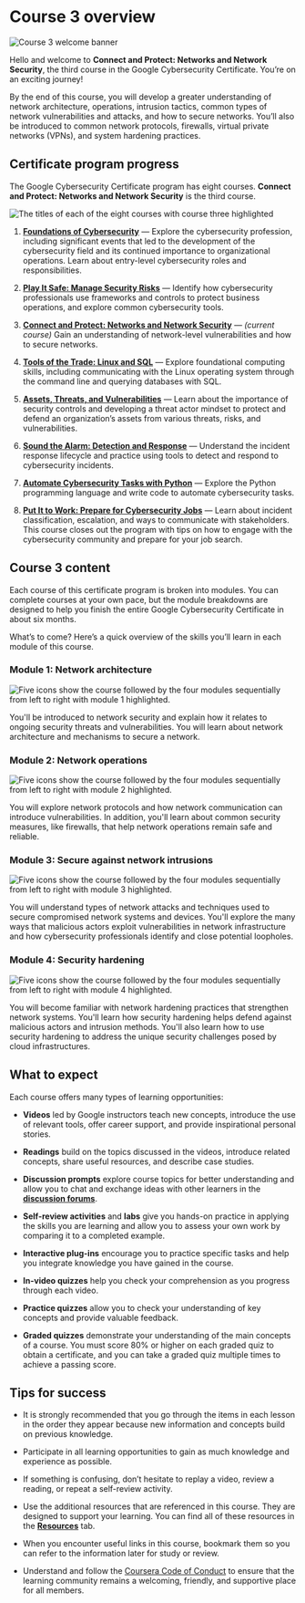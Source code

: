 # Course 3 overview

![Course 3 welcome banner](https://d3c33hcgiwev3.cloudfront.net/imageAssetProxy.v1/BtjICPOGTXWUJIBCqAKAVw_531d36f3060f4b81967b6028e199b4f1_x-cert-image_Welcome-banner-C3.png?expiry=1705363200000&hmac=XnAwmwJ3Kr4Kp3pMNjUCBZ_lBlIEnP5_ADm1fEzb3KU)

Hello and welcome to **Connect and Protect: Networks and Network Security**, the third course in the Google Cybersecurity Certificate. You’re on an exciting journey!

By the end of this course, you will develop a greater understanding of network architecture, operations, intrusion tactics, common types of network vulnerabilities and attacks, and how to secure networks. You’ll also be introduced to common network protocols, firewalls, virtual private networks (VPNs), and system hardening practices. 

## Certificate program progress

The Google Cybersecurity Certificate program has eight courses. **Connect and Protect: Networks and Network Security** is the third course.

![The titles of each of the eight courses with course three highlighted](https://d3c33hcgiwev3.cloudfront.net/imageAssetProxy.v1/LfkwAA0MSw-Jvap-uJZHXw_cd688a56c2b744028aad1706c44a7af1_S33G005.png?expiry=1705363200000&hmac=R5vqTRD6w06LBYniLQXz4jTBv4OJWyGofIeQKknltiI)

1. [**Foundations of Cybersecurity**](https://www.coursera.org/learn/foundations-of-cybersecurity/home/week/1) — Explore the cybersecurity profession, including significant events that led to the development of the cybersecurity field and its continued importance to organizational operations. Learn about entry-level cybersecurity roles and responsibilities. 

2. [**Play It Safe: Manage Security Risks**](https://www.coursera.org/learn/manage-security-risks/home/week/1) — Identify how cybersecurity professionals use frameworks and controls to protect business operations, and explore common cybersecurity tools.

3. [**Connect and Protect: Networks and Network Security**](https://www.coursera.org/learn/networks-and-network-security/home/week/1) — *(current course)* Gain an understanding of network-level vulnerabilities and how to secure networks.

4. [**Tools of the Trade: Linux and SQL**](https://www.coursera.org/learn/linux-and-sql/home/week/1) — Explore foundational computing skills, including communicating with the Linux operating system through the command line and querying databases with SQL.

5. [**Assets, Threats, and Vulnerabilities**](https://www.coursera.org/learn/assets-threats-and-vulnerabilities/home/week/1) — Learn about the importance of security controls and developing a threat actor mindset to protect and defend an organization’s assets from various threats, risks, and vulnerabilities.

6. [**Sound the Alarm: Detection and Response**](https://www.coursera.org/learn/detection-and-response/home/week/1) — Understand the incident response lifecycle and practice using tools to detect and respond to cybersecurity incidents.

7. [**Automate Cybersecurity Tasks with Python**](https://www.coursera.org/learn/automate-cybersecurity-tasks-with-python/home/week/1) — Explore the Python programming language and write code to automate cybersecurity tasks.

8. [**Put It to Work: Prepare for Cybersecurity Jobs**](https://www.coursera.org/learn/prepare-for-cybersecurity-jobs/home/week/1) — Learn about incident classification, escalation, and ways to communicate with stakeholders. This course closes out the program with tips on how to engage with the cybersecurity community and prepare for your job search.

## Course 3 content

Each course of this certificate program is broken into modules. You can complete courses at your own pace, but the module breakdowns are designed to help you finish the entire Google Cybersecurity Certificate in about six months.

What’s to come? Here’s a quick overview of the skills you’ll learn in each module of this course.

### **Module 1: Network architecture**

![Five icons show the course followed by the four modules sequentially from left to right with module 1 highlighted.](https://d3c33hcgiwev3.cloudfront.net/imageAssetProxy.v1/36GLUQr7Rz60ZRwJNJObZw_b989febb4ac04369ba9c241ed72881f1_Connect-R-163-1.png?expiry=1705363200000&hmac=U-MoMowvJFt3jdGJIt_9uVxYU67YGpqURFcjNUWvocI)

You'll be introduced to network security and explain how it relates to ongoing security threats and vulnerabilities. You will learn about network architecture and mechanisms to secure a network.

### **Module 2: Network operations**

![Five icons show the course followed by the four modules sequentially from left to right with module 2 highlighted.](https://d3c33hcgiwev3.cloudfront.net/imageAssetProxy.v1/ORBMWcTqRsGvDsoNVocdVQ_a49f2f2a813b444b922af0da194a6ef1_Connect-R-163-2.png?expiry=1705363200000&hmac=yMGxgsg589PMRc5KCBlWMU-DvwUCt0_Js27YW5yAkgE)

You will explore network protocols and how network communication can introduce vulnerabilities. In addition, you'll learn about common security measures, like firewalls, that help network operations remain safe and reliable.

### **Module 3: Secure against network intrusions**

![Five icons show the course followed by the four modules sequentially from left to right with module 3 highlighted.](https://d3c33hcgiwev3.cloudfront.net/imageAssetProxy.v1/5lVh3ajMTFqGA0jf1IpL5A_d3b805ef5dd54ae0a6f15574ac19f7f1_Connect-R-163-3.png?expiry=1705363200000&hmac=Re4oMLNy9MFFyXRAJkBSPqN_TyIvzYRtQ1XdDpJfO64)

You will understand types of network attacks and techniques used to secure compromised network systems and devices. You'll explore the many ways that malicious actors exploit vulnerabilities in network infrastructure and how cybersecurity professionals identify and close potential loopholes.

### **Module 4: Security hardening**

![Five icons show the course followed by the four modules sequentially from left to right with module 4 highlighted.](https://d3c33hcgiwev3.cloudfront.net/imageAssetProxy.v1/vt9Dt50XSCuFn5KKehBJsQ_aa7bb3f467434fad8967662f30b6b2f1_Connect-R-163-4.png?expiry=1705363200000&hmac=tw-UMswZaebbLMNa4xJiPpmRlY_7DrJvaocevw1crQc)

You will become familiar with network hardening practices that strengthen network systems. You'll learn how security hardening helps defend against malicious actors and intrusion methods. You'll also learn how to use security hardening to address the unique security challenges posed by cloud infrastructures.

## What to expect

Each course offers many types of learning opportunities:

- **Videos** led by Google instructors teach new concepts, introduce the use of relevant tools, offer career support, and provide inspirational personal stories. 

- **Readings** build on the topics discussed in the videos, introduce related concepts, share useful resources, and describe case studies.

- **Discussion prompts** explore course topics for better understanding and allow you to chat and exchange ideas with other learners in the [**discussion forums**](https://www.coursera.org/learn/networks-and-network-security/discussions).

- **Self-review activities** and **labs** give you hands-on practice in applying the skills you are learning and allow you to assess your own work by comparing it to a completed example.

- **Interactive plug-ins** encourage you to practice specific tasks and help you integrate knowledge you have gained in the course.

- **In-video quizzes** help you check your comprehension as you progress through each video.

- **Practice quizzes** allow you to check your understanding of key concepts and provide valuable feedback.

- **Graded quizzes** demonstrate your understanding of the main concepts of a course. You must score 80% or higher on each graded quiz to obtain a certificate, and you can take a graded quiz multiple times to achieve a passing score.

## Tips for success

- It is strongly recommended that you go through the items in each lesson in the order they appear because new information and concepts build on previous knowledge.

- Participate in all learning opportunities to gain as much knowledge and experience as possible.

- If something is confusing, don’t hesitate to replay a video, review a reading, or repeat a self-review activity.

- Use the additional resources that are referenced in this course. They are designed to support your learning. You can find all of these resources in the [**Resources**](https://www.coursera.org/learn/networks-and-network-security/resources/Cd90m) tab.

- When you encounter useful links in this course, bookmark them so you can refer to the information later for study or review.

- Understand and follow the [Coursera Code of Conduct](https://www.coursera.support/s/article/208280036-Coursera-Code-of-Conduct?) to ensure that the learning community remains a welcoming, friendly, and supportive place for all members.
